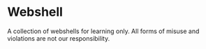 # Webshell
A collection of webshells for learning only. All forms of misuse and violations are not our responsibility.
